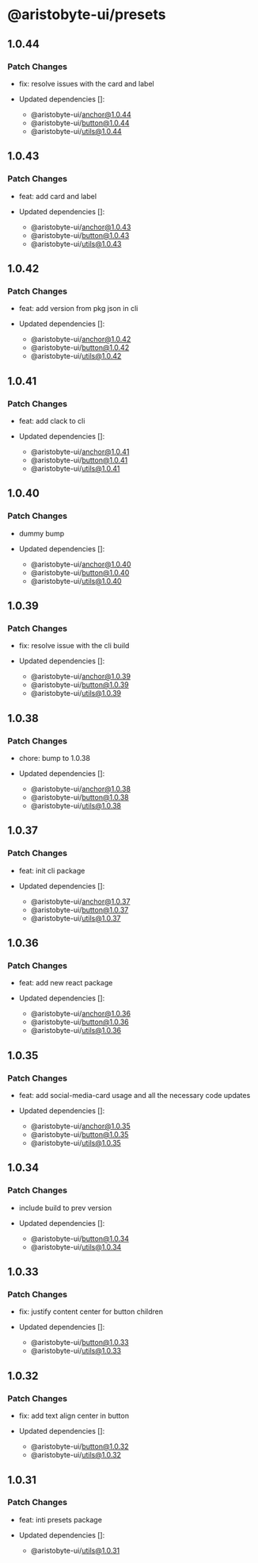 # @aristobyte-ui/presets

## 1.0.44

### Patch Changes

- fix: resolve issues with the card and label

- Updated dependencies []:
  - @aristobyte-ui/anchor@1.0.44
  - @aristobyte-ui/button@1.0.44
  - @aristobyte-ui/utils@1.0.44

## 1.0.43

### Patch Changes

- feat: add card and label

- Updated dependencies []:
  - @aristobyte-ui/anchor@1.0.43
  - @aristobyte-ui/button@1.0.43
  - @aristobyte-ui/utils@1.0.43

## 1.0.42

### Patch Changes

- feat: add version from pkg json in cli

- Updated dependencies []:
  - @aristobyte-ui/anchor@1.0.42
  - @aristobyte-ui/button@1.0.42
  - @aristobyte-ui/utils@1.0.42

## 1.0.41

### Patch Changes

- feat: add clack to cli

- Updated dependencies []:
  - @aristobyte-ui/anchor@1.0.41
  - @aristobyte-ui/button@1.0.41
  - @aristobyte-ui/utils@1.0.41

## 1.0.40

### Patch Changes

- dummy bump

- Updated dependencies []:
  - @aristobyte-ui/anchor@1.0.40
  - @aristobyte-ui/button@1.0.40
  - @aristobyte-ui/utils@1.0.40

## 1.0.39

### Patch Changes

- fix: resolve issue with the cli build

- Updated dependencies []:
  - @aristobyte-ui/anchor@1.0.39
  - @aristobyte-ui/button@1.0.39
  - @aristobyte-ui/utils@1.0.39

## 1.0.38

### Patch Changes

- chore: bump to 1.0.38

- Updated dependencies []:
  - @aristobyte-ui/anchor@1.0.38
  - @aristobyte-ui/button@1.0.38
  - @aristobyte-ui/utils@1.0.38

## 1.0.37

### Patch Changes

- feat: init cli package

- Updated dependencies []:
  - @aristobyte-ui/anchor@1.0.37
  - @aristobyte-ui/button@1.0.37
  - @aristobyte-ui/utils@1.0.37

## 1.0.36

### Patch Changes

- feat: add new react package

- Updated dependencies []:
  - @aristobyte-ui/anchor@1.0.36
  - @aristobyte-ui/button@1.0.36
  - @aristobyte-ui/utils@1.0.36

## 1.0.35

### Patch Changes

- feat: add social-media-card usage and all the necessary code updates

- Updated dependencies []:
  - @aristobyte-ui/anchor@1.0.35
  - @aristobyte-ui/button@1.0.35
  - @aristobyte-ui/utils@1.0.35

## 1.0.34

### Patch Changes

- include build to prev version

- Updated dependencies []:
  - @aristobyte-ui/button@1.0.34
  - @aristobyte-ui/utils@1.0.34

## 1.0.33

### Patch Changes

- fix: justify content center for button children

- Updated dependencies []:
  - @aristobyte-ui/button@1.0.33
  - @aristobyte-ui/utils@1.0.33

## 1.0.32

### Patch Changes

- fix: add text align center in button

- Updated dependencies []:
  - @aristobyte-ui/button@1.0.32
  - @aristobyte-ui/utils@1.0.32

## 1.0.31

### Patch Changes

- feat: inti presets package

- Updated dependencies []:
  - @aristobyte-ui/utils@1.0.31
